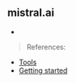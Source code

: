 mistral.ai
---

- 

> References:

- [Tools](https://mistral.ai/products/la-plateforme#tooling)
- [Getting started](https://docs.mistral.ai/getting-started/quickstart/)

